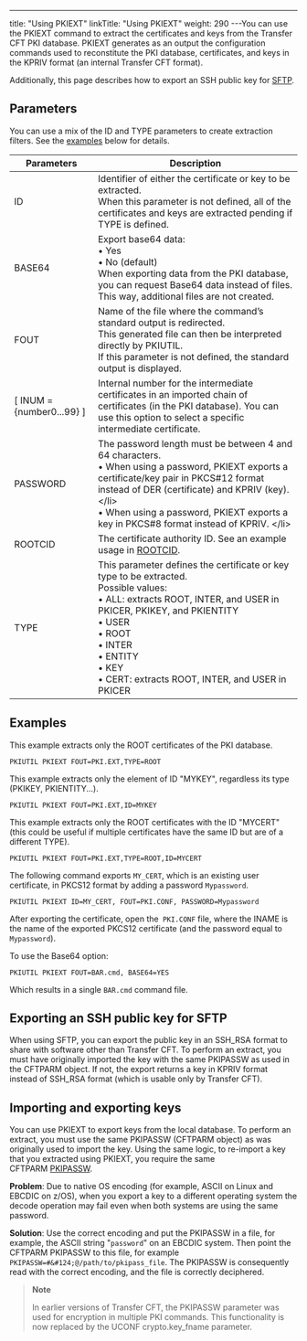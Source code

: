 ---
title: "Using PKIEXT"
linkTitle: "Using PKIEXT"
weight: 290
---You can use the PKIEXT command to extract the certificates and keys from the Transfer CFT PKI database. PKIEXT generates as an output the configuration commands used to reconstitute the PKI database, certificates, and keys in the KPRIV format (an internal Transfer CFT format).

Additionally, this page describes how to export an SSH public key for [SFTP](../../../../protocols_start_here/sftp_intro).

## Parameters

You can use a mix of the ID and TYPE parameters to create extraction filters. See the [examples](#Examples) below for details.


| Parameters  | Description  |
| --- | --- |
| ID  | Identifier of either the certificate or key to be extracted.<br/> When this parameter is not defined, all of the certificates and keys are extracted pending if TYPE is defined. |
| BASE64  | Export base64 data:<br/> • Yes<br/> • No (default)<br/> When exporting data from the PKI database, you can request Base64 data instead of files. This way, additional files are not created. |
| FOUT | Name of the file where the command’s standard output is redirected.<br/> This generated file can then be interpreted directly by PKIUTIL.<br/> If this parameter is not defined, the standard output is displayed. |
| [ INUM = {number0...99} ]  | Internal number for the intermediate certificates in an imported chain of certificates (in the PKI database). You can use this option to select a specific intermediate certificate.  |
| PASSWORD  | The password length must be between 4 and 64 characters.<br/> • When using a password, PKIEXT exports a certificate/key pair in PKCS#12 format instead of DER (certificate) and KPRIV (key). &lt;/li&gt;<br/> • When using a password, PKIEXT exports a key in PKCS#8 format instead of KPRIV. &lt;/li&gt; |
| ROOTCID  | The certificate authority ID. See an example usage in [ROOTCID](../../../../c_intro_userinterfaces/command_summary/parameter_intro/rootcid).  |
| TYPE  | This parameter defines the certificate or key type to be extracted.<br/> Possible values:<br/> • ALL: extracts ROOT, INTER, and USER in PKICER, PKIKEY, and PKIENTITY<br/> • USER<br/> • ROOT<br/> • INTER<br/> • ENTITY<br/> • KEY<br/> • CERT: extracts ROOT, INTER, and USER in PKICER |


<span id="Examples"></span>

## Examples

This example extracts only the ROOT certificates of the PKI database.

```
PKIUTIL PKIEXT FOUT=PKI.EXT,TYPE=ROOT
```

This example extracts only the element of ID "MYKEY", regardless its type (PKIKEY, PKIENTITY...).

```
PKIUTIL PKIEXT FOUT=PKI.EXT,ID=MYKEY
```

This example extracts only the ROOT certificates with the ID "MYCERT" (this could be useful if multiple certificates have the same ID but are of a different TYPE).

```
PKIUTIL PKIEXT FOUT=PKI.EXT,TYPE=ROOT,ID=MYCERT
```

The following command exports `MY_CERT`, which is an existing user certificate, in PKCS12 format by adding a password `Mypassword`.

```
PKIUTIL PKIEXT ID=MY_CERT, FOUT=PKI.CONF, PASSWORD=Mypassword
```

After exporting the certificate, open the` PKI.CONF` file, where the INAME is the name of the exported PKCS12 certificate (and the password equal to `Mypassword`).

To use the Base64 option:

```
PKIUTIL PKIEXT FOUT=BAR.cmd, BASE64=YES
```

Which results in a single `BAR.cmd` command file.

## Exporting an SSH public key for SFTP

When using SFTP, you can export the public key in an SSH_RSA format to share with software other than Transfer CFT. To perform an extract, you must have originally imported the key with the same PKIPASSW as used in the CFTPARM object. If not, the export returns a key in KPRIV format instead of SSH_RSA format (which is usable only by Transfer CFT).

## Importing and exporting keys

You can use PKIEXT to export keys from the local database. To perform an extract, you must use the same PKIPASSW (CFTPARM object) as was originally used to import the key. Using the same logic, to re-import a key that you extracted using PKIEXT, you require the same CFTPARM [PKIPASSW](../../../../c_intro_userinterfaces/command_summary/parameter_intro/pkipassw).

**Problem**: Due to native OS encoding (for example, ASCII on Linux and EBCDIC on z/OS), when you export a key to a different operating system the decode operation may fail even when both systems are using the same password.

**Solution**: Use the correct encoding and put the PKIPASSW in a file, for example, the ASCII string "`password`" on an EBCDIC system. Then point the CFTPARM PKIPASSW to this file, for example` PKIPASSW=#&#124;@/path/to/pkipass_file`. The PKIPASSW is consequently read with the correct encoding, and the file is correctly deciphered.

> **Note**
>
> In earlier versions of Transfer CFT, the PKIPASSW parameter was used for encryption in multiple PKI commands. This functionality is now replaced by the UCONF crypto.key_fname parameter.
